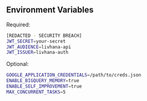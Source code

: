 ## Environment Variables

Required:

```bash
[REDACTED - SECURITY BREACH]
JWT_SECRET=your-secret
JWT_AUDIENCE=livhana-api
JWT_ISSUER=livhana-auth
```

Optional:

```bash
GOOGLE_APPLICATION_CREDENTIALS=/path/to/creds.json
ENABLE_BIGQUERY_MEMORY=true
ENABLE_SELF_IMPROVEMENT=true
MAX_CONCURRENT_TASKS=5
```
